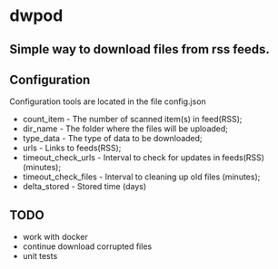 dwpod
===================================================================

Simple way to download files from rss feeds.
-------------------------------------------------------------------

Configuration
-------------------------------------------------------------------

Configuration tools are located in the file config.json

 * count_item - The number of scanned item(s) in feed(RSS);
 * dir_name - The folder where the files will be uploaded;
 * type_data - The type of data to be downloaded;
 * urls - Links to feeds(RSS);
 * timeout_check_urls - Interval to check for updates in feeds(RSS) (minutes);
 * timeout_check_files - Interval to cleaning up old files (minutes);
 * delta_stored - Stored time (days)

TODO
--------------------------------------------------------------------
 * work with docker
 * continue download corrupted files
 * unit tests
